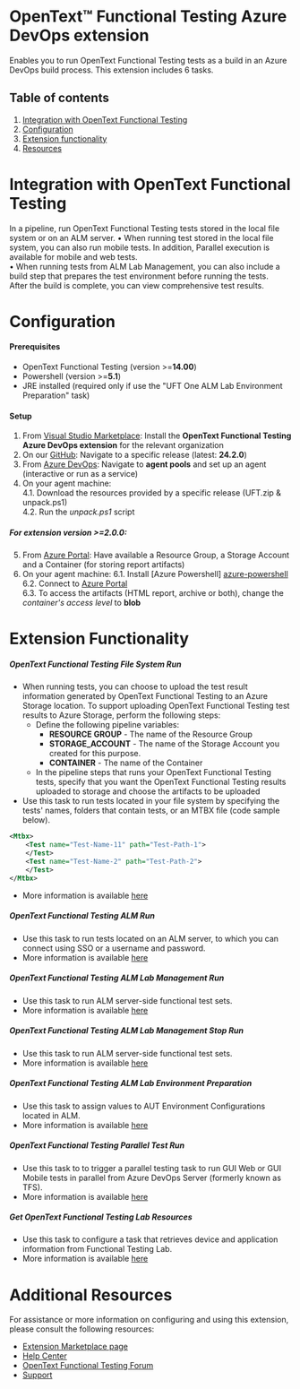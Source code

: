 # OpenText™ Functional Testing Azure DevOps extension
Enables you to run OpenText Functional Testing tests as a build in an Azure DevOps build process. This extension includes 6 tasks.
## Table of contents
1. [Integration with OpenText Functional Testing](#Integration-with-UFT-One)
2. [Configuration](#Configuration)
3. [Extension functionality](#Extension-functionality)
4. [Resources](#Additional-resources)

# Integration with OpenText Functional Testing
In a pipeline, run OpenText Functional Testing tests stored in the local file system or on an ALM server.
• When running test stored in the local file system, you can also run mobile tests. In addition, Parallel execution is available for mobile and web tests.    
• When running tests from ALM Lab Management, you can also include a build step that prepares the test environment before running the tests.    
After the build is complete, you can view comprehensive test results. 
#  Configuration
#### Prerequisites
- OpenText Functional Testing (version >=**14.00**)
- Powershell (version >=**5.1**)
- JRE installed (required only if use the "UFT One ALM Lab Environment Preparation" task)

#### Setup
1. From [Visual Studio Marketplace][marketplace]: Install the **OpenText Functional Testing Azure DevOps extension** for the relevant organization
2. On our [GitHub][repository]: Navigate to a specific release (latest: **24.2.0**)
3. From [Azure DevOps][azure-devops]: Navigate to **agent pools** and set up an agent (interactive or run as a service) 
4. On your agent machine:    
4.1. Download the resources provided by a specific release (UFT.zip & unpack.ps1)    
4.2. Run the *unpack.ps1* script    

##### For extension version >=**2.0.0**:
5. From [Azure Portal][azure-portal]: Have available a Resource Group, a Storage Account and a Container (for storing report artifacts)
6. On your agent machine:
6.1. Install [Azure Powershell] [azure-powershell]    
6.2. Connect to [Azure Portal][azure-connect]    
6.3. To access the artifacts (HTML report, archive or both), change the *container's access level* to **blob**

# Extension Functionality
##### OpenText Functional Testing File System Run
- When running tests, you can choose to upload the test result information generated by OpenText Functional Testing to an Azure Storage location. To support uploading OpenText Functional Testing test results to Azure Storage, perform the following steps:
  - Define the following pipeline variables:
    - **RESOURCE GROUP** - The name of the Resource Group
    - **STORAGE_ACCOUNT** - The name of the Storage Account you created for this purpose.
    - **CONTAINER** - The name of the Container
  - In the pipeline steps that runs your OpenText Functional Testing tests, specify that you want the OpenText Functional Testing results uploaded to storage and choose the artifacts to be uploaded
- Use this task to run tests located in your file system by specifying the tests' names, folders that contain tests, or an MTBX file (code sample below).
``` xml 
<Mtbx>
    <Test name="Test-Name-11" path="Test-Path-1">
    </Test>
    <Test name="Test-Name-2" path="Test-Path-2">
    </Test>
</Mtbx>
```
- More information is available [here][fs-docs]

##### OpenText Functional Testing ALM Run
- Use this task to run tests located on an ALM server, to which you can connect using SSO or a username and password.
- More information is available [here][alm-docs]

##### OpenText Functional Testing ALM Lab Management Run
- Use this task to run ALM server-side functional test sets.
- More information is available [here][alm-lab-docs]

##### OpenText Functional Testing ALM Lab Management Stop Run
- Use this task to run ALM server-side functional test sets.
- More information is available [here][stop-alm-lab-docs]

##### OpenText Functional Testing ALM Lab Environment Preparation
- Use this task to assign values to AUT Environment Configurations located in ALM.
- More information is available [here][alm-env-docs]

##### OpenText Functional Testing Parallel Test Run
- Use this task to  to trigger a parallel testing task to run GUI Web or GUI Mobile tests in parallel from Azure DevOps Server (formerly known as TFS).
- More information is available [here][parallel-docs]

##### Get OpenText Functional Testing Lab Resources
- Use this task to configure a task that retrieves device and application information from Functional Testing Lab.
- More information is available [here][get-digital-lab-resources]

# Additional Resources
For assistance or more information on configuring and using this extension, please consult the following resources:
- [Extension Marketplace page][marketplace]
- [Help Center][docs]
- [OpenText Functional Testing Forum][forum]
- [Support][support]

[//]: # (References)
   [docs]:<https://admhelp.microfocus.com/uft/en/latest/UFT_Help/Content/UFT_Tools/Azure_DevOps_Extension/uft-azure-devops.htm>
   [forum]:<https://community.microfocus.com/adtd/uft/f/sws-fun_test_sf/>
   [support]:<https://softwaresupport.softwaregrp.com/>
   [repository]:<https://github.com/MicroFocus/ADM-TFS-Extension/>
   [marketplace]:<https://marketplace.visualstudio.com/items?itemName=uftpublisher.UFT-Azure-extension>
   [fs-docs]:<https://admhelp.microfocus.com/uft/en/latest/UFT_Help/Content/UFT_Tools/Azure_DevOps_Extension/uft-azure-devops-run-local.htm>
   [alm-docs]:<https://admhelp.microfocus.com/uft/en/latest/UFT_Help/Content/UFT_Tools/Azure_DevOps_Extension/uft-azure-devops-run-alm.htm>
   [alm-lab-docs]:<https://admhelp.microfocus.com/uft/en/latest/UFT_Help/Content/UFT_Tools/Azure_DevOps_Extension/uft-azure-devops-run-alm-lm.htm#mt-item-1>
   [stop-alm-lab-docs]:<https://admhelp.microfocus.com/uft/en/latest/UFT_Help/Default.htm#cshid=azure-stop-run>
   [alm-env-docs]:<https://admhelp.microfocus.com/uft/en/latest/UFT_Help/Content/UFT_Tools/Azure_DevOps_Extension/uft-azure-devops-run-alm-lm.htm#mt-item-0>
   [azure-devops]:<https://dev.azure.com/>
   [azure-portal]:<http://portal.azure.com/>
   [azure-powershell]:<https://docs.microsoft.com/en-us/powershell/azure/install-az-ps?view=azps-6.0.0>
   [azure-connect]:<https://docs.microsoft.com/en-us/powershell/module/az.accounts/connect-azaccount?view=azps-6.0.0>
   [parallel-docs]:<https://admhelp.microfocus.com/uft/en/latest/UFT_Help/Content/UFT_Tools/Azure_DevOps_Extension/uft-azure-devops-trigger-parallel-run.htm>
   [get-digital-lab-resources]:<https://admhelp.microfocus.com/uft/en/latest/UFT_Help/Content/UFT_Tools/Azure_DevOps_Extension/uft-azure-devops-getresources.htm>